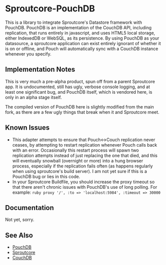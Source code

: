 Sproutcore-PouchDB
==================

This is a library to integrate Sproutcore's Datastore framework with PouchDB.  PouchDB is an implementation of the CouchDB API, including replication, that runs entirely in javascript, and uses HTML5 local storage, either IndexedDB or WebSQL, as its persistence.  By using PouchDB as your datasource, a sproutcore application can exist entirely ignorant of whether it is on or offline, and Pouch will automatically sync with a CouchDB instance whenever you specify.

Implementation Notes
--------------------

This is very much a pre-alpha product, spun off from a parent Sproutcore app.  It is undocumented, still has ugly, verbose console logging, and at least one significant bug, and PouchDB itself, which is vendored here, is only in an alpha stage itself.

The compiled version of PouchDB here is slightly modified from the main fork, as there are a few ugly things that break when it and Sproutcore meet.

Known Issues
------------

* This adapter attempts to ensure that Pouch<->Couch replication never ceases, by attempting to restart replication whenever Pouch calls back with an error.  Occasionally this restart process will spawn two replication attempts instead of just replacing the one that died, and this will eventually snowball (overnight or more) into a hung browser process, especially if the replication fails often (as happens regularly when using sproutcore's build server).  I am not yet sure if this is a PouchDB bug or lies in this code.
* In your Sproutcore Buildfile, you should increase the proxy timeout so that there aren't chronic issues with PouchDB's use of long polling.  For example: ```ruby proxy '/', :to => 'localhost:5984', :timeout => 30000```

Documentation
-------------

Not yet, sorry.

See Also
--------
* [PouchDB](http://github.com/daleharvey/pouchdb)
* [Sproutcore](http://github.com/sproutcore/sproutcore)
* [CouchDB](http://couchdb.apache.org)